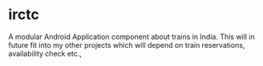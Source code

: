 irctc
=====

A modular Android Application component about trains in India. This will in future fit into my other projects which will depend on train reservations, availability check etc.,

